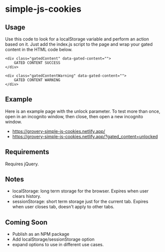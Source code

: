# simple-js-cookies

## Usage
Use this code to look for a localStorage variable and perform an action based on it.  Just add the index.js script to the page and wrap your gated content in the HTML code below.  

```
<div class="gatedContent" data-gated-content="">
	GATED CONTENT SUCCESS
</div>

<div class="gatedContentWarning" data-gated-content="">
	GATED CONTENT WARNING
</div>
```

## Example
Here is an example page with the unlock parameter. To test more than once, open in an incognito window, then close, then open a new incognito window.
- https://grovery-simple-js-cookies.netlify.app/
- https://grovery-simple-js-cookies.netlify.app/?gated_content=unlocked

## Requirements
Requires jQuery.

## Notes
- localStorage: long term storage for the browser.  Expires when user clears history.
- sessionStorage: short term storage just for the current tab. Expires when user closes tab, doesn't apply to other tabs.

## Coming Soon
- Publish as an NPM package
- Add localStorage/sessionStorage option
- expand options to use in different use cases.
